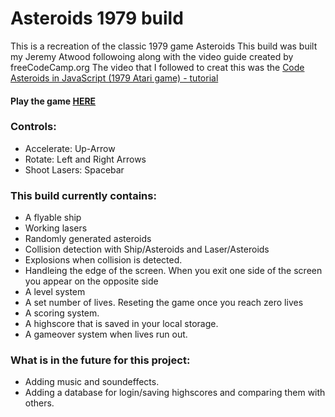 # Asteroids 1979 build

This is a recreation of the classic 1979 game Asteroids
This build was built my Jeremy Atwood followoing along with the video guide created by freeCodeCamp.org
The video that I followed to creat this was the [Code Asteroids in JavaScript (1979 Atari game) - tutorial](https://www.youtube.com/watch?v=H9CSWMxJx84&t=4536s)

#### Play the game [HERE](https://jeremy-atwood.github.io/Atari-1979-Asteroids/)
### Controls: 
- Accelerate: Up-Arrow
- Rotate: Left and Right Arrows
- Shoot Lasers: Spacebar

### This build currently contains:
- A flyable ship
- Working lasers
- Randomly generated asteroids
- Collision detection with Ship/Asteroids and Laser/Asteroids
- Explosions when collision is detected.
- Handleing the edge of the screen. When you exit one side of the screen you appear on the opposite side
- A level system
- A set number of lives. Reseting the game once you reach zero lives
- A scoring system.
- A highscore that is saved in your local storage.
- A gameover system when lives run out.

### What is in the future for this project: 
- Adding music and soundeffects.
- Adding a database for login/saving highscores and comparing them with others.
